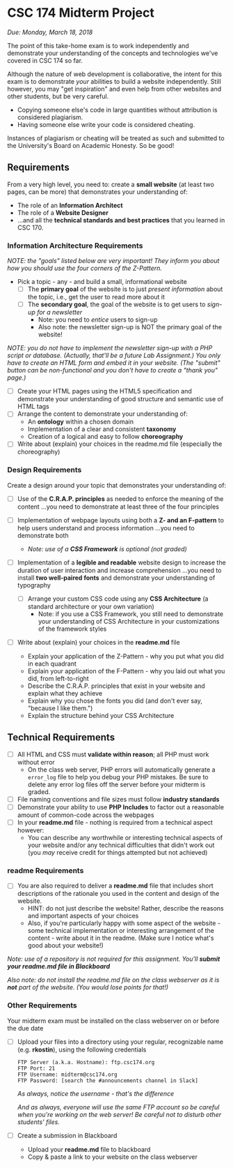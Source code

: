 # CSC 174 Midterm Project

*Due: Monday, March 18, 2018*

The point of this take-home exam is to work independently and demonstrate your understanding of the concepts and technologies we've covered in CSC 174 so far.

Although the nature of web development is collaborative, the intent for this exam is to demonstrate *your* abilities to build a website independently.  Still however, you may "get inspiration" and even help from other websites and other students, but be very careful.  

- Copying someone else's code in large quantities without attribution is considered plagiarism. 
- Having someone else write your code is considered cheating.

Instances of plagiarism or cheating will be treated as such and submitted to the University's Board on Academic Honesty.  So be good!

## Requirements

From a very high level, you need to: create a **small website** (at least two pages, can be more) that demonstrates your understanding of:

- The role of an **Information Architect**
- The role of a **Website Designer**
- ...and all the **technical standards and best practices** that you learned in CSC 170.

### Information Architecture Requirements

*NOTE: the "goals" listed below are very important!  They inform you about how you should use the four corners of the Z-Pattern.*

- Pick a topic - any - and build a small, informational website
  - [ ] The **primary goal** of the website is to just *present information* about the topic, i.e., get the user to read more about it
  - [ ] The **secondary goal**, the goal of the website is to get users to *sign-up for a newsletter* 
    - Note: you need to *entice* users to sign-up
    - Also note: the newsletter sign-up is NOT the primary goal of the website!

*NOTE: you do not have to implement the newsletter sign-up with a PHP script or database.  (Actually, that'll be a future Lab Assignment.)  You only have to create an HTML form and embed it in your website.  (The "submit" button can be non-functional and you don't have to create a "thank you" page.)*

- [ ] Create your HTML pages using the HTML5 specification and demonstrate your understanding of good structure and semantic use of HTML tags
- [ ] Arrange the content to demonstrate your understanding of:
  - An **ontology** within a chosen domain
  - Implementation of a clear and consistent **taxonomy**
  - Creation of a logical and easy to follow **choreography**
- [ ] Write about (explain) your choices in the readme.md file (especially the choreography)

### Design Requirements

Create a design around your topic that demonstrates your understanding of:
- [ ] Use of the **C.R.A.P. principles** as needed to enforce the meaning of the content ...you need to demonstrate at least three of the four principles
- [ ] Implementation of webpage layouts using both a **Z- and an F-pattern** to help users understand and process information  ...you need to demonstrate both
  - *Note: use of a **CSS Framework** is optional (not graded)*
- [ ] Implementation of a **legible and readable** website design to increase the duration of user interaction and increase comprehension ...you need to install **two well-paired fonts** and demonstrate your understanding of typography

  - [ ] Arrange your custom CSS code using any **CSS Architecture** (a standard architecture or your own variation)
      - Note: if you use a CSS Framework, you still need to demonstrate your understanding of CSS Architecture in your customizations of the framework styles

- [ ] Write about (explain) your choices in the **readme.md** file

  - Explain your application of the Z-Pattern - why you put what you did in each quadrant
  - Explain your application of the F-Pattern - why you laid out what you did, from left-to-right
  - Describe the C.R.A.P. principles that exist in your website and explain what they achieve
  - Explain why you chose the fonts you did (and don't ever say, "because I like them.")
  - Explain the structure behind your CSS Architecture

## Technical Requirements

- [ ] All HTML and CSS must **validate within reason**; all PHP must work without error
  - On the class web server, PHP errors will automatically generate a `error_log` file to help you debug your PHP mistakes.  Be sure to delete any error log files off the server before your midterm is graded.
- [ ] File naming conventions and file sizes must follow **industry standards**
- [ ] Demonstrate your ability to use **PHP Includes** to factor out a reasonable amount of common-code across the webpages
- [ ] In your **readme.md** file - nothing is required from a technical aspect however:
  - You can describe any worthwhile or interesting technical aspects of your website and/or any technical difficulties that didn't work out (you *may* receive credit for things attempted but not achieved)

### readme Requirements

- [ ] You are also required to deliver a **readme.md** file that includes short descriptions of the rationale you used in the content and design of the website.
  - HINT: do not just describe the website!  Rather, describe the reasons and important aspects of your choices
  - Also, if you're particularly happy with some aspect of the website - some technical implementation or interesting arrangement of the content - write about it in the readme.  (Make sure I notice what's good about your website!)

*Note: use of a repository is not required for this assignment.  You'll **submit your readme.md file in Blackboard*** 

*Also note: do not install the readme.md file on the class webserver as it is **not** part of the website. (You would lose points for that!)*

### Other Requirements

Your midterm exam must be installed on the class webserver on or before the due date

- [ ] Upload your files into a directory using your regular, recognizable name (e.g. **rkostin**), using the following credentials

  ```
  FTP Server (a.k.a. Hostname): ftp.csc174.org
  FTP Port: 21
  FTP Username: midterm@csc174.org
  FTP Password: [search the #announcements channel in Slack]
  ```

  *As always, notice the username - that's the difference*

  *And as always, everyone will use the same FTP account so be careful when you're working on the web server!  Be careful not to disturb other students' files.*

- [ ] Create a submission in Blackboard

  - Upload your **readme.md** file to blackboard
  - Copy & paste a link to your website on the class webserver

